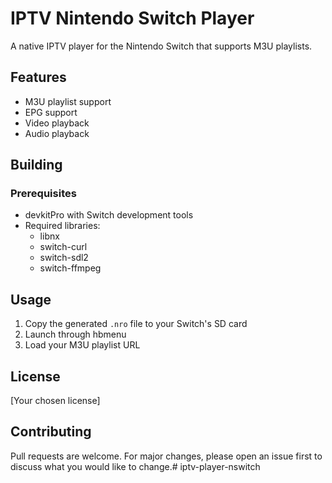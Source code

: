 # IPTV Nintendo Switch Player

A native IPTV player for the Nintendo Switch that supports M3U playlists.

## Features

- M3U playlist support
- EPG support
- Video playback
- Audio playback

## Building

### Prerequisites

- devkitPro with Switch development tools
- Required libraries:
  - libnx
  - switch-curl
  - switch-sdl2
  - switch-ffmpeg


## Usage

1. Copy the generated `.nro` file to your Switch's SD card
2. Launch through hbmenu
3. Load your M3U playlist URL

## License

[Your chosen license]

## Contributing

Pull requests are welcome. For major changes, please open an issue first to discuss what you would like to change.#   i p t v - p l a y e r - n s w i t c h 
 
 
